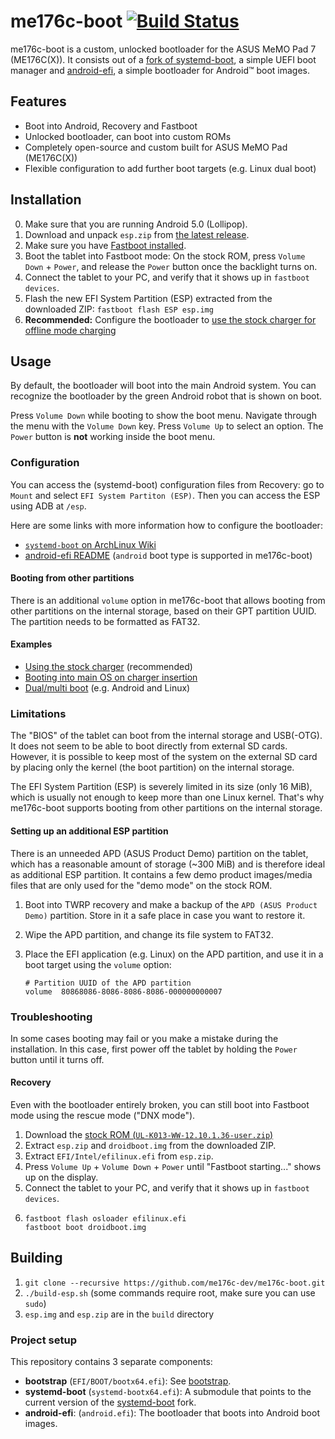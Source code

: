 # me176c-boot [![Build Status](https://travis-ci.com/me176c-dev/me176c-boot.svg?branch=master)](https://travis-ci.com/me176c-dev/me176c-boot)
me176c-boot is a custom, unlocked bootloader for the ASUS MeMO Pad 7 (ME176C(X)). It consists out of a
[fork of systemd-boot](https://github.com/me176c-dev/systemd-boot-me176c), a simple UEFI boot manager
and [android-efi](https://github.com/me176c-dev/android-efi), a simple bootloader for Android™ boot images.

## Features
- Boot into Android, Recovery and Fastboot
- Unlocked bootloader, can boot into custom ROMs
- Completely open-source and custom built for ASUS MeMO Pad (ME176C(X))
- Flexible configuration to add further boot targets (e.g. Linux dual boot)

## Installation
0. Make sure that you are running Android 5.0 (Lollipop).
1. Download and unpack `esp.zip` from [the latest release](https://github.com/me176c-dev/me176c-boot/releases).
2. Make sure you have [Fastboot installed](https://wiki.lineageos.org/adb_fastboot_guide.html).
3. Boot the tablet into Fastboot mode: On the stock ROM, press `Volume Down` + `Power`, and release the `Power` button
   once the backlight turns on.
4. Connect the tablet to your PC, and verify that it shows up in `fastboot devices`.
5. Flash the new EFI System Partition (ESP) extracted from the downloaded ZIP: `fastboot flash ESP esp.img`
6. **Recommended:** Configure the bootloader to [use the stock charger for offline mode charging](/examples/stock-charger)

## Usage
By default, the bootloader will boot into the main Android system.
You can recognize the bootloader by the green Android robot that is shown on boot.

Press `Volume Down` while booting to show the boot menu. Navigate through the menu with the `Volume Down` key.
Press `Volume Up` to select an option. The `Power` button is **not** working inside the boot menu.

### Configuration
You can access the (systemd-boot) configuration files from Recovery:
go to `Mount` and select `EFI System Partiton (ESP)`.
Then you can access the ESP using ADB at `/esp`.

Here are some links with more information how to configure the bootloader:

- [`systemd-boot` on ArchLinux Wiki](https://wiki.archlinux.org/index.php/Systemd-boot)
- [android-efi README](https://github.com/me176c-dev/android-efi#systemd-boot)
  (`android` boot type is supported in me176c-boot)

#### Booting from other partitions
There is an additional `volume` option in me176c-boot that allows booting from
other partitions on the internal storage, based on their GPT partition UUID.
The partition needs to be formatted as FAT32.

#### Examples
- [Using the stock charger](/examples/stock-charger) (recommended)
- [Booting into main OS on charger insertion](/examples/charger-main-os)
- [Dual/multi boot](/examples/multi-boot) (e.g. Android and Linux)

### Limitations
The "BIOS" of the tablet can boot from the internal storage and USB(-OTG).
It does not seem to be able to boot directly from external SD cards.
However, it is possible to keep most of the system on the external SD card
by placing only the kernel (the boot partition) on the internal storage.

The EFI System Partition (ESP) is severely limited in its size (only 16 MiB),
which is usually not enough to keep more than one Linux kernel. That's why
me176c-boot supports booting from other partitions on the internal storage.

#### Setting up an additional ESP partition
There is an unneeded APD (ASUS Product Demo) partition on the tablet, which has
a reasonable amount of storage (~300 MiB) and is therefore ideal as additional
ESP partition.
It contains a few demo product images/media files that are only used for the
"demo mode" on the stock ROM.

1. Boot into TWRP recovery and make a backup of the `APD (ASUS Product Demo)`
   partition. Store in it a safe place in case you want to restore it.
2. Wipe the APD partition, and change its file system to FAT32.
3. Place the EFI application (e.g. Linux) on the APD partition, and use it
   in a boot target using the `volume` option:

    ```
    # Partition UUID of the APD partition
    volume  80868086-8086-8086-8086-000000000007
    ```

### Troubleshooting
In some cases booting may fail or you make a mistake during the installation. In this case, first power off
the tablet by holding the `Power` button until it turns off.

#### Recovery
Even with the bootloader entirely broken, you can still boot into Fastboot mode using the rescue mode ("DNX mode").

1. Download the [stock ROM (`UL-K013-WW-12.10.1.36-user.zip`)](https://dlcdnets.asus.com/pub/ASUS/EeePAD/ME176C/UL-K013-WW-12.10.1.36-user.zip)
2. Extract `esp.zip` and `droidboot.img` from the downloaded ZIP.
3. Extract `EFI/Intel/efilinux.efi` from `esp.zip`.
4. Press `Volume Up` + `Volume Down` + `Power` until "Fastboot starting..." shows up on the display.
5. Connect the tablet to your PC, and verify that it shows up in `fastboot devices`.
6.
    ```
    fastboot flash osloader efilinux.efi
    fastboot boot droidboot.img
    ```

## Building
1. `git clone --recursive https://github.com/me176c-dev/me176c-boot.git`
2. `./build-esp.sh` (some commands require root, make sure you can use `sudo`)
3. `esp.img` and `esp.zip` are in the `build` directory

### Project setup
This repository contains 3 separate components:

- **bootstrap** (`EFI/BOOT/bootx64.efi`): See [bootstrap](bootstrap/README.md).
- **systemd-boot** (`systemd-bootx64.efi`):
  A submodule that points to the current version of the [systemd-boot](https://www.freedesktop.org/wiki/Software/systemd/systemd-boot/) fork.
- **android-efi**: (`android.efi`):
  The bootloader that boots into Android boot images.
